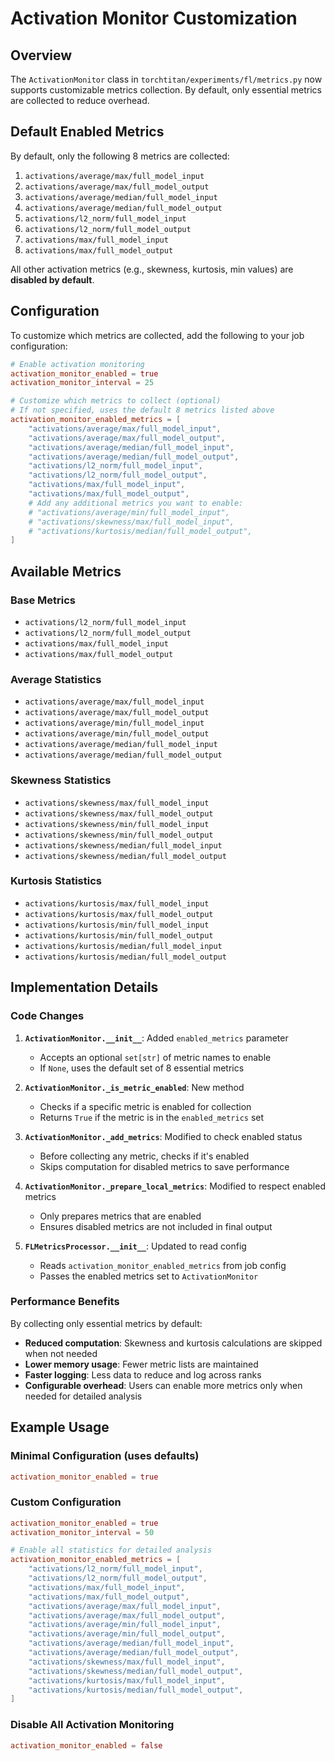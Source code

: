 # Activation Monitor Customization

## Overview

The `ActivationMonitor` class in `torchtitan/experiments/fl/metrics.py` now supports customizable metrics collection. By default, only essential metrics are collected to reduce overhead.

## Default Enabled Metrics

By default, only the following 8 metrics are collected:

1. `activations/average/max/full_model_input`
2. `activations/average/max/full_model_output`
3. `activations/average/median/full_model_input`
4. `activations/average/median/full_model_output`
5. `activations/l2_norm/full_model_input`
6. `activations/l2_norm/full_model_output`
7. `activations/max/full_model_input`
8. `activations/max/full_model_output`

All other activation metrics (e.g., skewness, kurtosis, min values) are **disabled by default**.

## Configuration

To customize which metrics are collected, add the following to your job configuration:

```toml
# Enable activation monitoring
activation_monitor_enabled = true
activation_monitor_interval = 25

# Customize which metrics to collect (optional)
# If not specified, uses the default 8 metrics listed above
activation_monitor_enabled_metrics = [
    "activations/average/max/full_model_input",
    "activations/average/max/full_model_output",
    "activations/average/median/full_model_input",
    "activations/average/median/full_model_output",
    "activations/l2_norm/full_model_input",
    "activations/l2_norm/full_model_output",
    "activations/max/full_model_input",
    "activations/max/full_model_output",
    # Add any additional metrics you want to enable:
    # "activations/average/min/full_model_input",
    # "activations/skewness/max/full_model_input",
    # "activations/kurtosis/median/full_model_output",
]
```

## Available Metrics

### Base Metrics
- `activations/l2_norm/full_model_input`
- `activations/l2_norm/full_model_output`
- `activations/max/full_model_input`
- `activations/max/full_model_output`

### Average Statistics
- `activations/average/max/full_model_input`
- `activations/average/max/full_model_output`
- `activations/average/min/full_model_input`
- `activations/average/min/full_model_output`
- `activations/average/median/full_model_input`
- `activations/average/median/full_model_output`

### Skewness Statistics
- `activations/skewness/max/full_model_input`
- `activations/skewness/max/full_model_output`
- `activations/skewness/min/full_model_input`
- `activations/skewness/min/full_model_output`
- `activations/skewness/median/full_model_input`
- `activations/skewness/median/full_model_output`

### Kurtosis Statistics
- `activations/kurtosis/max/full_model_input`
- `activations/kurtosis/max/full_model_output`
- `activations/kurtosis/min/full_model_input`
- `activations/kurtosis/min/full_model_output`
- `activations/kurtosis/median/full_model_input`
- `activations/kurtosis/median/full_model_output`

## Implementation Details

### Code Changes

1. **`ActivationMonitor.__init__`**: Added `enabled_metrics` parameter
   - Accepts an optional `set[str]` of metric names to enable
   - If `None`, uses the default set of 8 essential metrics

2. **`ActivationMonitor._is_metric_enabled`**: New method
   - Checks if a specific metric is enabled for collection
   - Returns `True` if the metric is in the `enabled_metrics` set

3. **`ActivationMonitor._add_metrics`**: Modified to check enabled status
   - Before collecting any metric, checks if it's enabled
   - Skips computation for disabled metrics to save performance

4. **`ActivationMonitor._prepare_local_metrics`**: Modified to respect enabled metrics
   - Only prepares metrics that are enabled
   - Ensures disabled metrics are not included in final output

5. **`FLMetricsProcessor.__init__`**: Updated to read config
   - Reads `activation_monitor_enabled_metrics` from job config
   - Passes the enabled metrics set to `ActivationMonitor`

### Performance Benefits

By collecting only essential metrics by default:
- **Reduced computation**: Skewness and kurtosis calculations are skipped when not needed
- **Lower memory usage**: Fewer metric lists are maintained
- **Faster logging**: Less data to reduce and log across ranks
- **Configurable overhead**: Users can enable more metrics only when needed for detailed analysis

## Example Usage

### Minimal Configuration (uses defaults)
```toml
activation_monitor_enabled = true
```

### Custom Configuration
```toml
activation_monitor_enabled = true
activation_monitor_interval = 50

# Enable all statistics for detailed analysis
activation_monitor_enabled_metrics = [
    "activations/l2_norm/full_model_input",
    "activations/l2_norm/full_model_output",
    "activations/max/full_model_input",
    "activations/max/full_model_output",
    "activations/average/max/full_model_input",
    "activations/average/max/full_model_output",
    "activations/average/min/full_model_input",
    "activations/average/min/full_model_output",
    "activations/average/median/full_model_input",
    "activations/average/median/full_model_output",
    "activations/skewness/max/full_model_input",
    "activations/skewness/median/full_model_output",
    "activations/kurtosis/max/full_model_input",
    "activations/kurtosis/median/full_model_output",
]
```

### Disable All Activation Monitoring
```toml
activation_monitor_enabled = false
```
